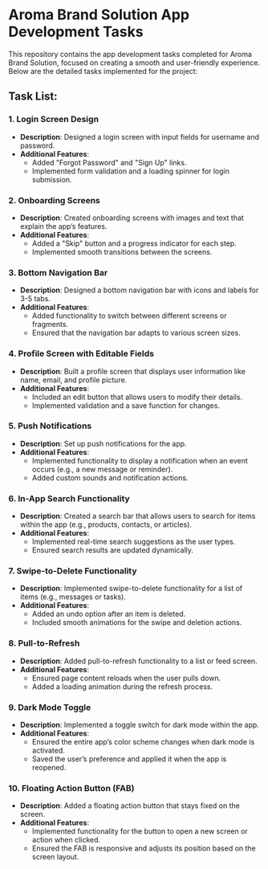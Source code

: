 # Aroma Brand Solution App Development Tasks

This repository contains the app development tasks completed for Aroma Brand Solution, focused on creating a smooth and user-friendly experience. Below are the detailed tasks implemented for the project:

## Task List:

### 1. Login Screen Design
- **Description**: Designed a login screen with input fields for username and password.
- **Additional Features**:
  - Added "Forgot Password" and "Sign Up" links.
  - Implemented form validation and a loading spinner for login submission.

### 2. Onboarding Screens
- **Description**: Created onboarding screens with images and text that explain the app’s features.
- **Additional Features**:
  - Added a "Skip" button and a progress indicator for each step.
  - Implemented smooth transitions between the screens.

### 3. Bottom Navigation Bar
- **Description**: Designed a bottom navigation bar with icons and labels for 3-5 tabs.
- **Additional Features**:
  - Added functionality to switch between different screens or fragments.
  - Ensured that the navigation bar adapts to various screen sizes.

### 4. Profile Screen with Editable Fields
- **Description**: Built a profile screen that displays user information like name, email, and profile picture.
- **Additional Features**:
  - Included an edit button that allows users to modify their details.
  - Implemented validation and a save function for changes.

### 5. Push Notifications
- **Description**: Set up push notifications for the app.
- **Additional Features**:
  - Implemented functionality to display a notification when an event occurs (e.g., a new message or reminder).
  - Added custom sounds and notification actions.

### 6. In-App Search Functionality
- **Description**: Created a search bar that allows users to search for items within the app (e.g., products, contacts, or articles).
- **Additional Features**:
  - Implemented real-time search suggestions as the user types.
  - Ensured search results are updated dynamically.

### 7. Swipe-to-Delete Functionality
- **Description**: Implemented swipe-to-delete functionality for a list of items (e.g., messages or tasks).
- **Additional Features**:
  - Added an undo option after an item is deleted.
  - Included smooth animations for the swipe and deletion actions.

### 8. Pull-to-Refresh
- **Description**: Added pull-to-refresh functionality to a list or feed screen.
- **Additional Features**:
  - Ensured page content reloads when the user pulls down.
  - Added a loading animation during the refresh process.

### 9. Dark Mode Toggle
- **Description**: Implemented a toggle switch for dark mode within the app.
- **Additional Features**:
  - Ensured the entire app’s color scheme changes when dark mode is activated.
  - Saved the user’s preference and applied it when the app is reopened.

### 10. Floating Action Button (FAB)
- **Description**: Added a floating action button that stays fixed on the screen.
- **Additional Features**:
  - Implemented functionality for the button to open a new screen or action when clicked.
  - Ensured the FAB is responsive and adjusts its position based on the screen layout.

